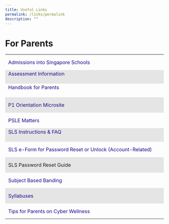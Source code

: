 ```yaml
---
title: Useful Links
permalink: /links/permalink
description: ""
---
```

For Parents
===========

<table class="iveo_table ives_tab_modern2" width="0" style="margin: 0px; outline: 0px; padding: 0px; border-collapse: collapse; border: none; text-align: left; width: 845px;"><tbody class="" style="margin: 0px; outline: 0px; padding: 0px;"><tr style="margin: 0px; outline: 0px; padding: 0px;"><td height="50" style="margin: 0px; outline: 0px; padding: 2px 10px; text-align: left;"><a href="https://www.moe.gov.sg/admissions" target="_blank" style="margin: 0px; outline: 0px; padding: 0px; color: rgb(33, 8, 138); text-decoration: none;">Admissions into Singapore Schools<br style="margin: 0px; outline: 0px; padding: 0px;"></a></td><td style="margin: 0px; outline: 0px; padding: 2px 10px; text-align: left;"><br style="margin: 0px; outline: 0px; padding: 0px;"></td></tr><tr style="margin: 0px; outline: 0px; padding: 0px; background-color: rgb(229, 229, 229);"><td style="margin: 0px; outline: 0px; padding: 2px 10px; text-align: left;"><a href="https://acsj.moe.edu.sg/others/assessment-info" target="_blank" style="margin: 0px; outline: 0px; padding: 0px; color: rgb(33, 8, 138); text-decoration: none;">Assessment Information</a><br style="margin: 0px; outline: 0px; padding: 0px;"><br style="margin: 0px; outline: 0px; padding: 0px;"></td><td style="margin: 0px; outline: 0px; padding: 2px 10px; text-align: left;"><br style="margin: 0px; outline: 0px; padding: 0px;"></td></tr><tr style="margin: 0px; outline: 0px; padding: 0px;"><td style="margin: 0px; outline: 0px; padding: 2px 10px; text-align: left;"><a href="https://acsj.moe.edu.sg/qql/slot/u188/docs/General%20Information/Handbook%20for%20P1%20Parents_final.pdf" target="_blank" style="margin: 0px; outline: 0px; padding: 0px; color: rgb(33, 8, 138); text-decoration: none;">Handbook for Parents</a><br style="margin: 0px; outline: 0px; padding: 0px;"><br style="margin: 0px; outline: 0px; padding: 0px;"></td><td style="margin: 0px; outline: 0px; padding: 2px 10px; text-align: left;">&nbsp;</td></tr><tr style="margin: 0px; outline: 0px; padding: 0px; background-color: rgb(229, 229, 229);"><td height="50" style="margin: 0px; outline: 0px; padding: 2px 10px; text-align: left;"><a href="https://go.gov.sg/acsjp1orientation" target="_blank" style="margin: 0px; outline: 0px; padding: 0px; color: rgb(33, 8, 138); text-decoration: none;">P1 Orientation Microsite</a><br style="margin: 0px; outline: 0px; padding: 0px;"></td><td style="margin: 0px; outline: 0px; padding: 2px 10px; text-align: left;"><br style="margin: 0px; outline: 0px; padding: 0px;"></td></tr><tr style="margin: 0px; outline: 0px; padding: 0px;"><td height="50" style="margin: 0px; outline: 0px; padding: 2px 10px; text-align: left;"><a href="https://acsj.moe.edu.sg/our-partners/parents/psle-matters" target="_blank" style="margin: 0px; outline: 0px; padding: 0px; color: rgb(33, 8, 138); text-decoration: none;">PSLE Matters</a><br style="margin: 0px; outline: 0px; padding: 0px;"></td><td style="margin: 0px; outline: 0px; padding: 2px 10px; text-align: left;">&nbsp;&nbsp;</td></tr><tr style="margin: 0px; outline: 0px; padding: 0px; background-color: rgb(229, 229, 229);"><td style="margin: 0px; outline: 0px; padding: 2px 10px; text-align: left;"><a href="https://acsj.moe.edu.sg/qql/slot/u188/docs/Departments/ICT/SLS%20Instructions%20%20FAQs.pdf" target="_blank" style="margin: 0px; outline: 0px; padding: 0px; color: rgb(33, 8, 138); text-decoration: none;">SLS Instructions &amp; FAQ</a><br style="margin: 0px; outline: 0px; padding: 0px;"><br style="margin: 0px; outline: 0px; padding: 0px;"></td><td style="margin: 0px; outline: 0px; padding: 2px 10px; text-align: left;">&nbsp;</td></tr><tr style="margin: 0px; outline: 0px; padding: 0px;"><td height="50" style="margin: 0px; outline: 0px; padding: 2px 10px; text-align: left;"><a href="https://go.gov.sg/acsjsls" target="_blank" style="margin: 0px; outline: 0px; padding: 0px; color: rgb(33, 8, 138); text-decoration: none;">SLS e-Form for Password Reset or Unlock (Account-Related)<br style="margin: 0px; outline: 0px; padding: 0px;"></td><td style="margin: 0px; outline: 0px; padding: 2px 10px; text-align: left;">&nbsp;</td></tr><tr style="margin: 0px; outline: 0px; padding: 0px; background-color: rgb(229, 229, 229);"><td height="50" style="margin: 0px; outline: 0px; padding: 2px 10px; text-align: left;">SLS Password Reset Guide</a><br style="margin: 0px; outline: 0px; padding: 0px;"></td><td style="margin: 0px; outline: 0px; padding: 2px 10px; text-align: left;"></td></tr><tr style="margin: 0px; outline: 0px; padding: 0px;"><td height="50" style="margin: 0px; outline: 0px; padding: 2px 10px; text-align: left;"><a href="https://acsj-moe-edu-sg-admin.cwp.sg/qql/slot/u188/docs/Announcements%202021/MOE_SBB_ENG_revised%201%20Mar%202018.pdf" target="_blank" style="margin: 0px; outline: 0px; padding: 0px; color: rgb(33, 8, 138); text-decoration: none;">Subject Based Banding</a></td><td style="margin: 0px; outline: 0px; padding: 2px 10px; text-align: left;"></td></tr><tr style="margin: 0px; outline: 0px; padding: 0px; background-color: rgb(229, 229, 229);"><td height="50" style="margin: 0px; outline: 0px; padding: 2px 10px; text-align: left;"><a href="https://www.moe.gov.sg/education/syllabuses/" target="_blank" style="margin: 0px; outline: 0px; padding: 0px; color: rgb(33, 8, 138); text-decoration: none;">Syllabuses</a><br style="margin: 0px; outline: 0px; padding: 0px;"></td><td style="margin: 0px; outline: 0px; padding: 2px 10px; text-align: left;"><br style="margin: 0px; outline: 0px; padding: 0px;"></td></tr><tr style="margin: 0px; outline: 0px; padding: 0px;"><td height="50" style="margin: 0px; outline: 0px; padding: 2px 10px; text-align: left;"><a href="http://acsj.moe.edu.sg/departments/information-n-communications-technology/useful-links" target="" style="margin: 0px; outline: 0px; padding: 0px; color: rgb(33, 8, 138); text-decoration: none;">Tips for Parents on Cyber Wellness</a></td></tr></tbody></table>